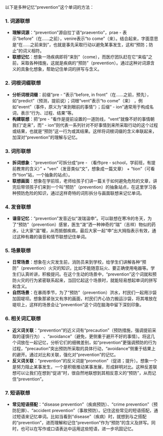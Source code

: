 以下是多种记忆“prevention”这个单词的方法：

### 1. 词源联想
 - **理解词源**：“prevention”源自拉丁语“praeventio”，prae - 表示“before”（在……之前），venire表示“to come”（来）。结合起来，字面意思是“在……之前来到”，也就是事先采取行动以避免某事发生，这和“预防；防止”的词义相符。
 - **联想记忆**：想象一场疾病即将“来到”（come），而医疗团队赶在它“来临”之前，采取各种措施，这就是疾病的“预防”（prevention）。通过这种对词源含义的具象化想象，帮助记住单词的拼写与含义。

### 2. 词根词缀联想
 - **分析词根词缀**：前缀“pre - ”表示“before, in front”（在……之前，预先），如“predict”（预测，提前说）；词根“vent”表示“to come”（来） ，例如“event”（事件，原义为“来到眼前的事情”）；后缀“ - ion”通常用于构成名词，表示“行为、过程、结果”等。
 - **构建联想**：把“pre - ”看作是提前设置的一道防线，“vent”就像不好的事情朝我们“走来”，而“ - ion”则代表一系列针对不好事情到来所采取行动的这个过程或结果，也就是“预防”这一行为或其结果。这样将词根词缀的含义串联起来，加深对“prevention”的理解与记忆。

### 3. 词形联想
 - **拆词想象**：“prevention”可拆分成“pre - （看作pre - school，学前班，有提前教育的含义）” + “ven”（发音类似“文”，想象成一篇文章） + “tion”（可看作“tion”站，一个抽象的站点）。
 - **联想画面**：想象在学前班，老师给孩子们讲一篇关于如何避免危险的文章，讲完后带领孩子们来到一个叫“预防”（prevention）的抽象站点，在这里学习各种预防危险的知识，通过这样奇特的词形拆分与画面联想来记忆单词。

### 4. 发音联想
 - **谐音记忆**：“prevention”发音近似“泼瑞温申”。可以联想在寒冷的冬天，为了“预防”（prevention）感冒，医生“泼”洒一种神奇的“瑞”（吉祥）物似的药水，让大家“温”暖，从而抵御疾病，最后大家一起“申”出大拇指表示有效，通过这种有趣的谐音和情节联想记住单词。

### 5. 场景联想
 - **日常场景**：想象在火灾发生前，消防员来到学校，给学生们讲解各种“预防”（prevention）火灾的知识，比如不能随意玩火、要正确使用电器等。学生们认真听讲，积极提问。在这个生动的场景中，“prevention”这个词就和预防火灾的行为紧密联系起来，当回忆起这个场景时，就能轻易想起单词的拼写和含义。
 - **自然场景**：在暴雨季节，为了“预防”（prevention）洪水，村民们一起用沙袋加固堤坝。想象那紧张又有序的画面，村民们齐心协力搬运沙袋，将其堆放在堤坝上，这样的场景会让“prevention”这个词在脑海中留下深刻印象。

### 6. 相关词汇联想
 - **近义词关联**：“prevention”的近义词有“precaution”（预防措施，强调提前采取的谨慎行为） 、“avoidance”（避免，更侧重于避开不好的事情）。将这几个词放在一起记忆，分析它们的细微差别，如“prevention”更强调预防的行为过程，“precaution”突出预防所采取的具体行动，“avoidance”侧重于结果上的避开。通过对比和关联，强化对“prevention”的记忆。
 - **反义词关联**：“prevention”的反义词是“promotion”（促进；提升）。想象一个是努力阻止某事发生，一个是积极推动某事发展，形成鲜明对比。这种反差联想可以让我们在想到“促进”时，很自然地联想到其相反意义的“预防”，从而记住“prevention”。

### 7. 短语联想
 - **常见短语搭配**：“disease prevention”（疾病预防）、“crime prevention”（预防犯罪）、“accident prevention”（事故预防）。记住这些常见的短语搭配，通过短语来记忆单词。比如当看到“disease”（疾病）时，就想到与之搭配的“prevention”，进而理解和记住“prevention”作为“预防”的含义及拼写。同时，也可以在写作或口语表达中运用这些短语，进一步巩固记忆。 